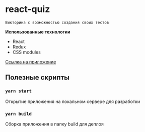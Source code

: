 # react-quiz

    Викторина с возможностью создания своих тестов


**Использованные технологии**

 - React
 - Redux
 - CSS modules

[Ссылка на приложение](https://react-quiz-1aa16.web.app/)

## Полезные скрипты

### `yarn start`

Открытие приложения на локальном сервере для разработки

### `yarn build`

Сборка приложения в папку build для деплоя

